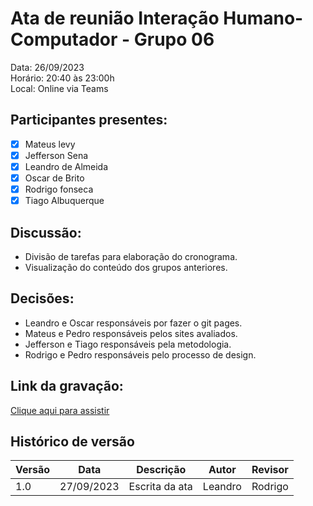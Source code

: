 # Ata de reunião Interação Humano-Computador - Grupo 06

Data: 26/09/2023 <br>
Horário: 20:40 às 23:00h<br>
Local: Online via Teams

## Participantes presentes:

- [x] Mateus levy
- [x] Jefferson Sena
- [x] Leandro de Almeida
- [x] Oscar de Brito
- [x] Rodrigo fonseca
- [x] Tiago Albuquerque

## Discussão:

- Divisão de tarefas para elaboração do cronograma.
- Visualização do conteúdo dos grupos anteriores.

## Decisões:

- Leandro e Oscar responsáveis por fazer o git pages.
- Mateus e Pedro responsáveis pelos sites avaliados.
- Jefferson e Tiago responsáveis pela metodologia.
- Rodrigo e Pedro responsáveis pelo processo de design.

## Link da gravação:

<a href="https://unbbr.sharepoint.com/sites/IHCGrupo6/Documentos%20Compartilhados/General/Recordings/Nova%20reuni%C3%A3o%20do%20canal-20230926_201122-Grava%C3%A7%C3%A3o%20de%20Reuni%C3%A3o.mp4?web=1" target="_blank">Clique aqui para assistir</a>

## Histórico de versão

<center>

| Versão | Data       | Descrição                | Autor                                       | Revisor                                      |
| ------ | ---------- | ------------------------ | ------------------------------------------------ | ------------------------------------------------ |
| 1.0  | 27/09/2023 | Escrita da ata | Leandro | Rodrigo                                           |

</center>

